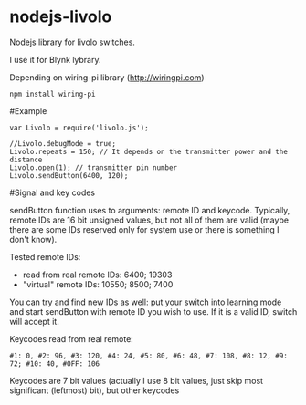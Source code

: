 # nodejs-livolo
Nodejs library for livolo switches.

I use it for Blynk lybrary.

Depending on wiring-pi library (http://wiringpi.com)
```
npm install wiring-pi
```

#Example
```
var Livolo = require('livolo.js');

//Livolo.debugMode = true;
Livolo.repeats = 150; // It depends on the transmitter power and the distance 
Livolo.open(1); // transmitter pin number
Livolo.sendButton(6400, 120);
```

#Signal and key codes

sendButton function uses to arguments: remote ID and keycode. Typically, remote IDs are 16 bit unsigned values, but
not all of them are valid (maybe there are some IDs reserved only for system use or there is something I don't know).

Tested remote IDs: 

- read from real remote IDs: 6400; 19303
- "virtual" remote IDs: 10550; 8500; 7400

You can try and find new IDs as well: put your switch into learning mode and start sendButton with remote ID you wish to use. If
it is a valid ID, switch will accept it.

Keycodes read from real remote:
```
#1: 0, #2: 96, #3: 120, #4: 24, #5: 80, #6: 48, #7: 108, #8: 12, #9: 72; #10: 40, #OFF: 106
```
Keycodes are 7 bit values (actually I use 8 bit values, just skip most significant (leftmost) bit), but other keycodes
